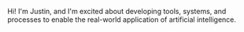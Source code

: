 Hi! I'm Justin, and I'm excited about developing tools, systems, and processes to enable the real-world application of artificial intelligence. 
